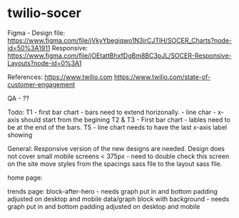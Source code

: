 # twilio-socer

Figma - Design file: https://www.figma.com/file/jVkyYbegiqwo1N3irCJTIH/SOCER_Charts?node-id=50%3A1911
Responsive: https://www.figma.com/file/jOEtattBhxfDgBm8BC3pJL/SOCER-Responsive-Layouts?node-id=0%3A1

References:
https://www.twilio.com
https://www.twilio.com/state-of-customer-engagement



QA - ??



Todo:
	T1 - first bar chart - bars need to extend horizonally.
			  - line char - x-axis should start from the begining
    T2 & T3 - First bar chart - lables need to be at the end of the bars.
	T5 - line chart needs to have the last x-axis label showing


General:
	Responsive version of the new designs are needed.
	Design does not cover small mobile screens < 375px - need to double check this screen on the site
	move styles from the spacings sass file to the layout sass file.


	
home page:


trends page:
	block-after-hero - needs graph put in and bottom padding adjusted on desktop and mobile
	data/graph block with background - needs graph put in and bottom padding adjusted on desktop and mobile

